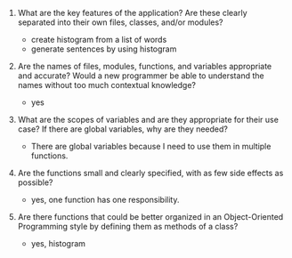 1. What are the key features of the application? Are these clearly separated into their own files, classes, and/or modules?
    - create histogram from a list of words
    - generate sentences by using histogram

2. Are the names of files, modules, functions, and variables appropriate and accurate? Would a new programmer be able to understand the names without too much contextual knowledge?
    - yes

3. What are the scopes of variables and are they appropriate for their use case? If there are global variables, why are they needed?
    - There are global variables because I need to use them in multiple functions.

4. Are the functions small and clearly specified, with as few side effects as possible?
    - yes, one function has one responsibility.

5. Are there functions that could be better organized in an Object-Oriented Programming style by defining them as methods of a class?
    - yes, histogram
